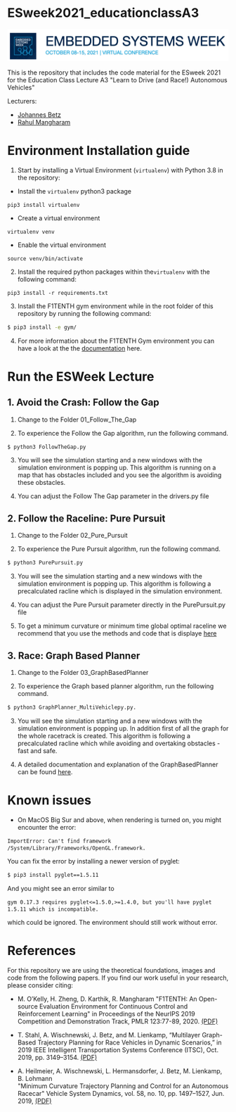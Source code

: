 # ESweek2021_educationclassA3

![Title Picture ESWeek 2021](docs/Title.png)

This is the repository that includes the code material for the ESweek 2021 for the Education Class Lecture A3 "Learn to Drive (and Race!) Autonomous Vehicles"

Lecturers:
* [Johannes Betz](https://joebetz.science/)
* [Rahul Mangharam](https://www.seas.upenn.edu/~rahulm/)

# Environment Installation guide

1. Start by installing a Virtual Environment (`virtualenv`) with Python 3.8 in the repository:

- Install the `virtualenv` python3 package
```
pip3 install virtualenv
```

- Create a virtual environment
```
virtualenv venv
```

- Enable the virtual environment
```
source venv/bin/activate
```

2. Install the required python packages within the`virtualenv` with the following command:

```
pip3 install -r requirements.txt
```
3. Install the F1TENTH gym environment while in the root folder of this repository by running the following command:
```bash
$ pip3 install -e gym/
```
4. For more information about the F1TENTH Gym environment you can have a look at the the [documentation](https://f1tenth-gym.readthedocs.io/en/latest/) here.
# Run the ESWeek Lecture

## 1. Avoid the Crash: Follow the Gap

1. Change to the Folder 01_Follow_The_Gap

2. To experience the Follow the Gap algorithm, run the following command.
```bash
$ python3 FollowTheGap.py
```

3. You will see the simulation starting and a new windows with the simulation environment is popping up. This algorithm is running on a map that has obstacles included and you see the algorithm is avoiding these obstacles.

4. You can adjust the Follow The Gap parameter in the drivers.py file


## 2. Follow the Raceline: Pure Pursuit

1. Change to the Folder 02_Pure_Pursuit

2. To experience the Pure Pursuit algorithm, run the following command.
```bash
$ python3 PurePursuit.py
```

3. You will see the simulation starting and a new windows with the simulation environment is popping up. This algorithm is following a precalculated racline which is displayed in the simulation environment.

4. You can adjust the Pure Pursuit parameter directly in the PurePursuit.py file

5. To get a minimum curvature or minimum time global optimal raceline we recommend that you use the methods and code that is displaye [here](https://github.com/TUMFTM/global_racetrajectory_optimization)

## 3. Race: Graph Based Planner

1. Change to the Folder 03_GraphBasedPlanner

2. To experience the Graph based planner algorithm, run the following command.
```bash
$ python3 GraphPlanner_MultiVehiclepy.py.
```

3. You will see the simulation starting and a new windows with the simulation environment is popping up. In addition first of all the graph for the whole racetrack is created. This algorithm is following a precalculated racline which while avoiding and overtaking obstacles - fast and safe.

4. A detailed documentation and explanation of the GraphBasedPlanner can be found [here](https://graphbasedlocaltrajectoryplanner.readthedocs.io/).


# Known issues
- On MacOS Big Sur and above, when rendering is turned on, you might encounter the error:
```
ImportError: Can't find framework /System/Library/Frameworks/OpenGL.framework.
```
You can fix the error by installing a newer version of pyglet:
```bash
$ pip3 install pyglet==1.5.11
```
And you might see an error similar to
```
gym 0.17.3 requires pyglet<=1.5.0,>=1.4.0, but you'll have pyglet 1.5.11 which is incompatible.
```
which could be ignored. The environment should still work without error.

# References
For this repository we are using the theoretical foundations, images and code from the following papers. If you find our work useful in your research, please consider citing:

* M. O’Kelly, H. Zheng, D. Karthik, R. Mangharam "F1TENTH: An Open-source Evaluation Environment for Continuous Control and Reinforcement Learning" in Proceedings of the NeurIPS 2019 Competition and Demonstration Track, PMLR 123:77-89, 2020. [(PDF)](https://proceedings.mlr.press/v123/o-kelly20a.html)

* T. Stahl, A. Wischnewski, J. Betz, and M. Lienkamp,
“Multilayer Graph-Based Trajectory Planning for Race Vehicles in Dynamic Scenarios,”
in 2019 IEEE Intelligent Transportation Systems Conference (ITSC), Oct. 2019, pp. 3149–3154. [(PDF)](https://arxiv.org/pdf/2005.08664>`)

* A. Heilmeier, A. Wischnewski, L. Hermansdorfer, J. Betz, M. Lienkamp, B. Lohmann\
"Minimum Curvature Trajectory Planning and Control for an Autonomous Racecar" Vehicle System Dynamics, vol. 58, no. 10, pp. 1497–1527, Jun. 2019,
[(PDF)](https://www.tandfonline.com/doi/abs/10.1080/00423114.2019.1631455?journalCode=nvsd20)

